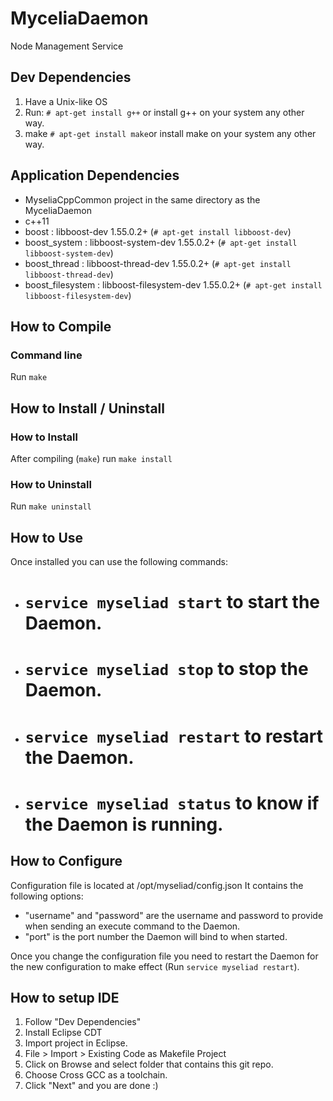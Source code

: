 # MyceliaDaemon
Node Management Service

## Dev Dependencies
1. Have a Unix-like OS
2. Run: `# apt-get install g++` or install g++ on your system any other way.
3. make `# apt-get install make`or install make on your system any other way.

## Application Dependencies
- MyseliaCppCommon project in the same directory as the MyceliaDaemon
- c++11
- boost : libboost-dev 1.55.0.2+ (`# apt-get install libboost-dev`)
- boost_system : libboost-system-dev 1.55.0.2+ (`# apt-get install libboost-system-dev`)
- boost_thread : libboost-thread-dev 1.55.0.2+ (`# apt-get install libboost-thread-dev`)
- boost_filesystem : libboost-filesystem-dev 1.55.0.2+ (`# apt-get install libboost-filesystem-dev`)

## How to Compile
### Command line
Run `make`

## How to Install / Uninstall
### How to Install
After compiling (`make`) run `make install`

### How to Uninstall
Run `make uninstall`

## How to Use
Once installed you can use the following commands:
- # `service myseliad start` to start the Daemon.
- # `service myseliad stop` to stop the Daemon.
- # `service myseliad restart` to restart the Daemon.
- # `service myseliad status` to know if the Daemon is running.

## How to Configure
Configuration file is located at /opt/myseliad/config.json
It contains the following options:
- "username" and "password" are the username and password to provide when sending an execute command to the Daemon.
- "port" is the port number the Daemon will bind to when started.

Once you change the configuration file you need to restart the Daemon for the new configuration to make effect (Run `service myseliad restart`).

## How to setup IDE
1. Follow "Dev Dependencies"
2. Install Eclipse CDT
3. Import project in Eclipse.
  1. File > Import > Existing Code as Makefile Project
  2. Click on Browse and select folder that contains this git repo.
  3. Choose Cross GCC as a toolchain.
  4. Click "Next" and you are done :)
